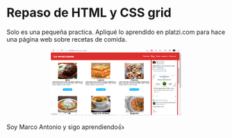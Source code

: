 <h1>Repaso de HTML y CSS grid</h1>
<p>Solo es una pequeña practica. Apliqué lo aprendido en platzi.com para hace una página web sobre recetas 
de comida.</p>
<div align="center">
<img src="/img/ads/sc.png" width="300px"></img>
</div>
<p>Soy Marco Antonio y sigo aprendiendo👍</p>
